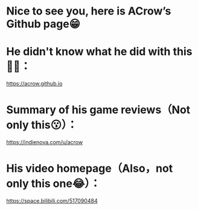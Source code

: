 # Nice to see you, here is ACrow’s Github page😁

# He didn't know what he did with this😵‍💫：
https://acrow.github.io
# Summary of his game reviews（Not only this😗）：
https://indienova.com/u/acrow
# His video homepage（Also，not only this one😂）：
https://space.bilibili.com/517090484
